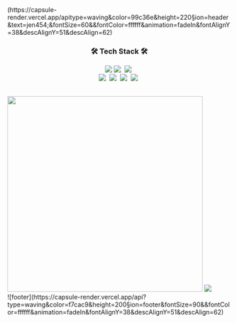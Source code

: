 <div align-center>
  (https://capsule-render.vercel.app/apitype=waving&color=99c36e&height=220&section=header&text=jen454;&fontSize=60&&fontColor=ffffff&animation=fadeIn&fontAlignY=38&descAlignY=51&descAlign=62)
</div>
<h3 align="center">🛠 Tech Stack 🛠</h3>
<p align="center">
  <img src="https://img.shields.io/badge/HTML-1A2477?style=flat-square&logo=html5&logoColor=white"/>
  <img src="https://img.shields.io/badge/css-FABF15?style=flat-square&logo=css3&logoColor=white"/></a>&nbsp 
  <img src="https://img.shields.io/badge/Javascript-ffb13b?style=flat-square&logo=javascript&logoColor=white"/></a>&nbsp 
  <br>
  <img src="https://img.shields.io/badge/Python-3766AB?style=flat-square&logo=Python&logoColor=white"/></a>&nbsp 
  <img src="https://img.shields.io/badge/Java-007396?style=flat-square&logo=Java&logoColor=white"/></a>&nbsp
  <img src="https://img.shields.io/badge/C++-00599C?style=flat-square&logo=C%2B%2B&logoColor=white"/></a>&nbsp 
  <img src="https://img.shields.io/badge/Mysql-11B48A?style=flat-square&logo=MySql&logoColor=white"/></a>&nbsp 
</p>
<br>
<div align-center>
  <img src="https://github-readme-stats-sigma-five.vercel.app/api?username=jen454&custom_title=jinwook's&nbsp;GitHub&nbsp;✨&bg_color=D1EDE1,7BC5AE,028C6A,003E19&title_color=fff&text_color=fff&count_private=true&line_height=24" style="width: 440px""/>
  <img src="https://github-readme-stats-sigma-five.vercel.app/api/top-langs/?username=jen454&layout=compact&custom_title=Most&nbsp;Used&nbsp;Languages&nbsp;&bg_color=91D4C2,45BB89,3D82AB,003853&title_color=fff&text_color=fff&langs_count=6">
</div>
![footer](https://capsule-render.vercel.app/api?type=waving&color=f7cac9&height=200&section=footer&fontSize=90&&fontColor=ffffff&animation=fadeIn&fontAlignY=38&descAlignY=51&descAlign=62)
